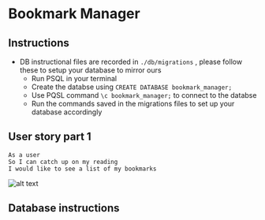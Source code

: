 # Bookmark Manager

Instructions
-------
* DB instructional files are recorded in `./db/migrations` , please follow these to setup your database to mirror ours 
  * Run PSQL in your terminal
  * Create the databse using `CREATE DATABASE bookmark_manager;`
  * Use PQSL command `\c bookmark_manager;` to connect to the databse 
  * Run the commands saved in the migrations files to set up your database accordingly   

User story part 1
----

```
As a user 
So I can catch up on my reading 
I would like to see a list of my bookmarks
```

![alt text](https://github.com/kerrimcm/bookmark-manager/blob/master/Images/Screenshot%202021-04-19%20at%2014.28.03.png)

Database instructions
-------


